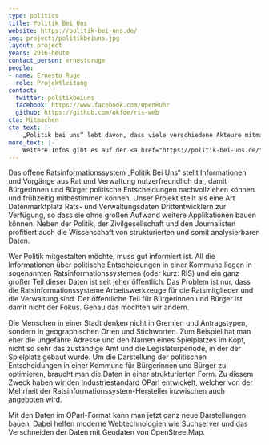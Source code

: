 ```yaml
---
type: politics
title: Politik Bei Uns
website: https://politik-bei-uns.de/
img: projects/politikbeiuns.jpg
layout: project
years: 2016-heute
contact_person: ernestoruge
people:
- name: Ernesto Ruge
  role: Projektleitung
contact:
  twitter: politikbeiuns
  facebook: https://www.facebook.com/OpenRuhr
  github: https://github.com/okfde/ris-web
cta: Mitmachen
cta_text: |-
    „Politik bei uns“ lebt davon, dass viele verschiedene Akteure mitmachen. Wir freuen uns über jede Person, die die Plattform nutzen möchte, Kommunen, die Daten bereitstellen oder Entwicklerinnen und Designer, die die Plattform verbessern können Mehr Infos wie man mitmachen kann, gibt es <a href="https://offenerhaushalt.de/page/mitmachen.html">hier</a>.
more_text: |-
    Weitere Infos gibt es auf der <a href="https://politik-bei-uns.de/">Website</a> von Politik bei uns.
---
```


Das offene Ratsinformationssystem „Politik Bei Uns“ stellt Informationen und Vorgänge aus Rat und Verwaltung nutzerfreundlich dar, damit Bürgerinnen und Bürger politische Entscheidungen nachvollziehen können und frühzeitig mitbestimmen können. Unser Projekt stellt als eine Art Datenmarktplatz Rats- und Verwaltungsdaten Drittentwicklern zur Verfügung, so dass sie ohne großen Aufwand weitere Applikationen bauen können. Neben der Politik, der Zivilgesellschaft und den Journalisten profitiert auch die Wissenschaft von strukturierten und somit analysierbaren Daten.
 
Wer Politik mitgestalten möchte, muss gut informiert ist. All die Informationen über politische Entscheidungen in einer Kommune liegen in sogenannten Ratsinformationssystemen (oder kurz: RIS) und ein ganz großer Teil dieser Daten ist seit jeher öffentlich.
Das Problem ist nur, dass die Ratsinformationssysteme Arbeitswerkzeuge für die Ratsmitglieder und die Verwaltung sind. Der öffentliche Teil für Bürgerinnen und Bürger ist damit nicht der Fokus. Genau das möchten wir ändern.

Die Menschen in einer Stadt denken nicht in Gremien und Antragstypen, sondern in geographischen Orten und Stichworten. Zum Beispiel hat man eher die ungefähre Adresse und den Namen eines Spielplatzes im Kopf, nicht so sehr das zuständige Amt und die Legislaturperiode, in der der Spielplatz gebaut wurde.
Um die Darstellung der politischen Entscheidungen in einer Kommune für Bürgerinnen und Bürger zu optimieren, braucht man die Daten in einer strukturierten Form. Zu diesem Zweck haben wir den Industriestandard OParl entwickelt, welcher von der Mehrheit der Ratsinformationssystem-Hersteller inzwischen auch angeboten wird.

Mit den Daten im OParl-Format kann man jetzt ganz neue Darstellungen bauen. Dabei helfen moderne Webtechnologien wie Suchserver und das Verschneiden der Daten mit Geodaten von OpenStreetMap.
